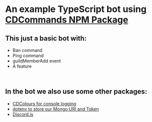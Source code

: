 # An example TypeScript bot using [CDCommands NPM Package](https://npmjs.com/package/cdcommands)

## This just a basic bot with:

- Ban command
- Ping command
- guildMemberAdd event
- A feature

<br>

## In the bot we also use some other packages:

- [CDColours for console logging](https://www.npmjs.com/package/cdcolours)
- [dotenv to store our Mongo URI and Token](https://www.npmjs.com/package/dotenv)
- [Discord.js](https://www.npmjs.com/package/discord.js)
